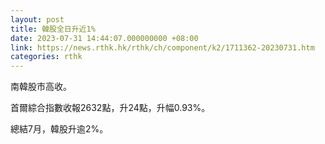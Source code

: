 ```yaml
---
layout: post
title: 韓股全日升近1%
date: 2023-07-31 14:44:07.000000000 +08:00
link: https://news.rthk.hk/rthk/ch/component/k2/1711362-20230731.htm
categories: rthk
---
```


南韓股市高收。

首爾綜合指數收報2632點，升24點，升幅0.93%。

總結7月，韓股升逾2%。
